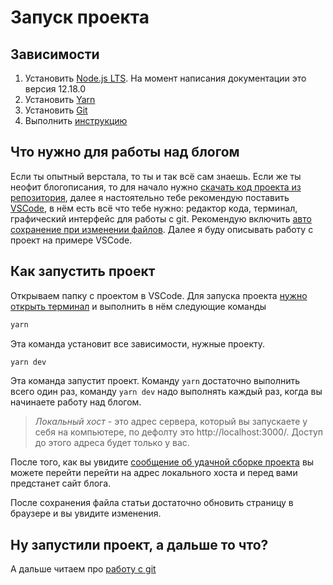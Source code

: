 # Запуск проекта

## Зависимости
1. Установить [Node.js LTS](https://nodejs.org/en/download/). На момент написания документации это версия 12.18.0
2. Установить [Yarn](https://yarnpkg.com/lang/en/docs/install/)
3. Установить [Git](https://git-scm.com/download)
4. Выполнить [инструкцию](https://confluence.csssr.io/display/DT/Github+packages)

## Что нужно для работы над блогом
Если ты опытный верстала, то ты и так всё сам знаешь. Если же ты неофит блогописания, то
для начало нужно [скачать код проекта из репозитория](http://s.csssr.ru/U31J879TR/20200526180041.jpg), 
далее я настоятельно тебе рекомендую поставить [VSCode](https://code.visualstudio.com/), 
в нём есть всё что тебе нужно: редактор кода, терминал, графический интерфейс для работы с git.
Рекомендую включить [авто сохранение при изменении файлов](https://stackoverflow.com/a/59500985). 
Далее я буду описывать работу с проект на примере VSCode.

## Как запустить проект
Открываем папку с проектом в VSCode. 
Для запуска проекта [нужно открыть терминал](https://code.visualstudio.com/docs/editor/integrated-terminal) 
и выполнить в нём следующие команды
```cmd
yarn
```
Эта команда установит все зависимости, нужные проекту.

```cmd
yarn dev
```
Эта команда запустит проект. 
Команду `yarn` достаточно выполнить всего один раз, команду `yarn dev` надо выполнять каждый раз, когда вы начинаете работу над блогом.

> *Локальный хост* - это адрес сервера, который вы запускаете у себя на компьютере, 
по дефолту это http://localhost:3000/. Доступ до этого адреса будет только у вас.

После того, как вы увидите [сообщение об удачной сборке проекта](http://s.csssr.ru/U02D248T6/2020-06-29-16-50-52-ks3q4_.jpg)
вы можете перейти перейти на адрес локального хоста и перед вами предстанет сайт блога.

После сохранения файла статьи достаточно обновить страницу в браузере и вы увидите изменения.

## Ну запустили проект, а дальше то что?
А дальше читаем про [работу с git](./GIT.md)
